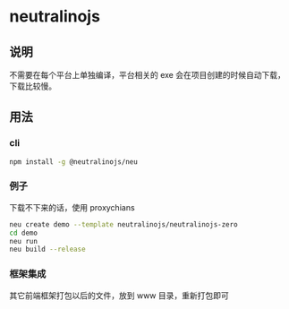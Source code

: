 # neutralinojs

## 说明

不需要在每个平台上单独编译，平台相关的 exe 会在项目创建的时候自动下载，下载比较慢。

## 用法

### cli

```sh
npm install -g @neutralinojs/neu
```

### 例子

下载不下来的话，使用 proxychians

```sh
neu create demo --template neutralinojs/neutralinojs-zero
cd demo
neu run
neu build --release
```

### 框架集成

其它前端框架打包以后的文件，放到 www 目录，重新打包即可
